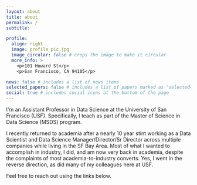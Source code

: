 ```yaml
---
layout: about
title: about
permalink: /
subtitle: 

profile:
  align: right
  image: profile_pic.jpg
  image_circular: false # crops the image to make it circular
  more_info: >
    <p>101 Howard St</p>
    <p>San Francisco, CA 94105</p>

news: false # includes a list of news items
selected_papers: false # includes a list of papers marked as "selected={true}"
social: true # includes social icons at the bottom of the page
---
```


I'm an Assistant Professor in Data Science at the University of San Francisco (USF). Specifically, I teach as part of the Master of Science in Data Science (MSDS) program. 

I recently returned to academia after a nearly 10 year stint working as a Data Scientist and Data Science Manager/Director/Sr Director across multiple companies while living in the SF Bay Area. Most of what I wanted to accomplish in industry, I did, and am now very back in academia, despite the complaints of most academia-to-industry converts. Yes, I went in the reverse direction, as did many of my colleagues here at USF.

Feel free to reach out using the links below.